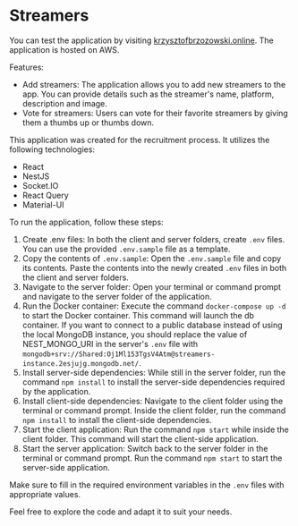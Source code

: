 # Streamers

You can test the application by visiting [krzysztofbrzozowski.online](http://krzysztofbrzozowski.online). The application is hosted on AWS.



Features:
- Add streamers: The application allows you to add new streamers to the app. You can provide details such as the streamer's name, platform, description and image.
- Vote for streamers: Users can vote for their favorite streamers by giving them a thumbs up or thumbs down.


This application was created for the recruitment process. It utilizes the following technologies:

- React
- NestJS
- Socket.IO
- React Query
- Material-UI



To run the application, follow these steps:

1. Create .env files: In both the client and server folders, create `.env` files. You can use the provided `.env.sample` file as a template.
2. Copy the contents of `.env.sample`: Open the `.env.sample` file and copy its contents. Paste the contents into the newly created `.env` files in both the client and server folders.
3. Navigate to the server folder: Open your terminal or command prompt and navigate to the server folder of the application.
4. Run the Docker container: Execute the command `docker-compose up -d` to start the Docker container. This command will launch the db container. If you want to connect to a public database instead of using the local MongoDB instance, you should replace the value of NEST_MONGO_URI in the server's `.env` file with `mongodb+srv://Shared:Oj1Ml153TgsV4Atm@streamers-instance.2esjujg.mongodb.net/`.
5. Install server-side dependencies: While still in the server folder, run the command `npm install` to install the server-side dependencies required by the application.
6. Install client-side dependencies: Navigate to the client folder using the terminal or command prompt. Inside the client folder, run the command `npm install` to install the client-side dependencies.
7. Start the client application: Run the command `npm start` while inside the client folder. This command will start the client-side application.
8. Start the server application: Switch back to the server folder in the terminal or command prompt. Run the command `npm start` to start the server-side application.


Make sure to fill in the required environment variables in the `.env` files with appropriate values.




Feel free to explore the code and adapt it to suit your needs.
